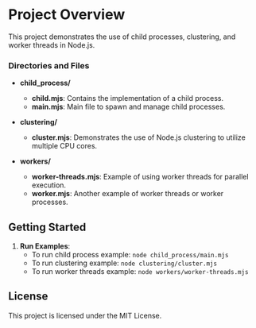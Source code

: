 # Project Overview

This project demonstrates the use of child processes, clustering, and worker threads in Node.js.


### Directories and Files

- **child_process/**
  - **child.mjs**: Contains the implementation of a child process.
  - **main.mjs**: Main file to spawn and manage child processes.

- **clustering/**
  - **cluster.mjs**: Demonstrates the use of Node.js clustering to utilize multiple CPU cores.

- **workers/**
  - **worker-threads.mjs**: Example of using worker threads for parallel execution.
  - **worker.mjs**: Another example of worker threads or worker processes.

## Getting Started

1. **Run Examples**:
   - To run child process example: `node child_process/main.mjs`
   - To run clustering example: `node clustering/cluster.mjs`
   - To run worker threads example: `node workers/worker-threads.mjs`

## License

This project is licensed under the MIT License.
